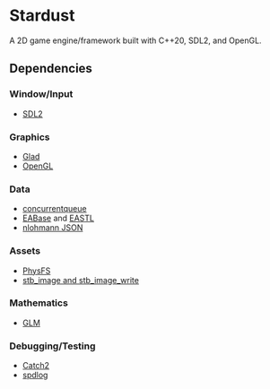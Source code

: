 # Stardust
A 2D game engine/framework built with C++20, SDL2, and OpenGL.

## Dependencies
### Window/Input
* [SDL2](https://www.libsdl.org/)

### Graphics
* [Glad](https://glad.dav1d.de/)
* [OpenGL](https://www.opengl.org/)

### Data
* [concurrentqueue](https://github.com/cameron314/concurrentqueue)
* [EABase](https://github.com/electronicarts/EABase) and [EASTL](https://github.com/electronicarts/EASTL)
* [nlohmann JSON](https://github.com/nlohmann/json)

### Assets
* [PhysFS](https://icculus.org/physfs/)
* [stb_image and stb_image_write](https://github.com/nothings/stb)

### Mathematics
* [GLM](https://github.com/g-truc/glm)

### Debugging/Testing
* [Catch2](https://github.com/catchorg/Catch2)
* [spdlog](https://github.com/gabime/spdlog)